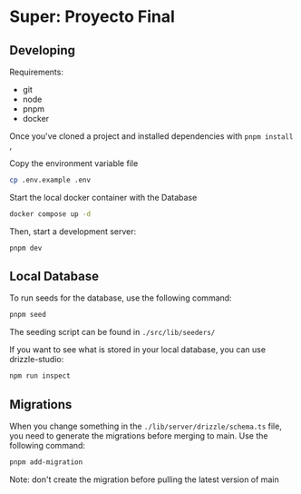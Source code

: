 # Super: Proyecto Final

## Developing

Requirements:

- git
- node
- pnpm
- docker

Once you've cloned a project and installed dependencies with `pnpm install` ,

Copy the environment variable file

```bash
cp .env.example .env
```

Start the local docker container with the Database

```bash
docker compose up -d
```

Then, start a development server:

```bash
pnpm dev
```

## Local Database

To run seeds for the database, use the following command:

```bash
pnpm seed
```

The seeding script can be found in `./src/lib/seeders/`

If you want to see what is stored in your local database, you can use drizzle-studio:

```bash
npm run inspect
```

## Migrations

When you change something in the `./lib/server/drizzle/schema.ts` file, you need to generate the migrations before merging to main.
Use the following command:

```bash
pnpm add-migration
```

Note: don't create the migration before pulling the latest version of main
